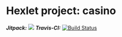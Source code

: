 # Hexlet project: casino
***Jitpack:*** [![](https://jitpack.io/v/EGKuzmenko/java-project-lvl1.svg)](https://jitpack.io/#EGKuzmenko/java-project-lvl1)
***Travis-CI:*** [![Build Status](https://travis-ci.org/EGKuzmenko/java-project-lvl1.svg?branch=master)](https://travis-ci.org/EGKuzmenko/java-project-lvl1)
